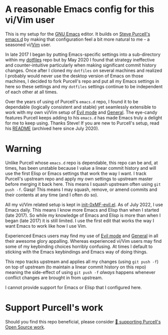 # A reasonable Emacs config for this vi/Vim user

This is my setup for the [GNU Emacs](https://www.gnu.org/software/emacs/) editor.
It builds on [Steve Purcell's emacs.d](https://github.com/purcell/emacs.d) by making that configuration feel a bit more natural to me - a seasoned vi/[Vim](https://www.vim.org) user.

In late 2017 I began by putting Emacs-specific settings into a sub-directory within my [dotfiles](https://github.com/0xMF/dotfiles) repo but by May 2020 I found that strategy ineffective and counter-intuitive particularly when making significant commit history changes.
Once after I cloned my `dotfiles` on several machines and realized I probably would never use the desktop version of Emacs on those machines, I decided to fork Purcell's repo and put all my Emacs settings in here so these settings and my `dotfiles` settings continue to be independent of each other at all times.

Over the years of using of Purcell's `emacs.d` repo, I found it to be dependable (logically consistent and stable) yet seamlessly extensible to work with my own vi/Vim setup of [Evil mode](https://github.com/emacs-evil/evil) and [General](https://github.com/noctuid/general.el).
The eye-candy features Purcell keeps adding to his `emacs.d` has made Emacs truly a delight for me to keep using.
Thanks Steve!
If you are new to Purcell's setup, read his [README](README_Purcell.md) (archived here since July 2020).

# Warning

Unlike Purcell whose `emacs.d` repo is dependable, this repo can be and, at times, has been unstable because I value a linear commit history and will use the first Elisp or Emacs settings that work the way I want.
I track Purcell's upstream repo and apply my own settings to upstream master before merging it back here.
This means I squash upstream often using `git push -f`.
Gasp!
This means I may squash, remove, or amend commits and their contents at any time (and I often do so).

All my vi/Vim related setup is kept in [init-0xMF-evil.el](lisp/init-0xMF-evil.el).
As of July 2022, I use Emacs daily.
This means I know more Emacs and Elisp than when I started (late 2017).
So while my knowledge of Emacs and Elisp is more than when I began (late 2017) it is still limited.
I use the first edit that works the way I want Emacs to work like how I use Vim.

Experienced Emacs users may find my use of [Evil mode](https://github.com/emacs-evil/evil) and [General](https://github.com/noctuid/general.el) in all their awesome glory appalling.
Whereas experienced vi/Vim users may find some of my keybinding choices horribly confusing.
At times I default to sticking with the Emacs keybindings and Emacs way of doing things.

This repo tracks upstream and applies all my changes (using `git push -f`) on top of upstream (to maintain a linear commit history on this repo) meaning the side-effect of using `git push -f` *always* happens whenever conflict changes are brought in from upstream.

I cannot provide support for Emacs or Elisp that I configured here.

# Support Purcell's work

Should you find this repo beneficial, please consider [💝 supporting Purcell's Open Source work](https://www.patreon.com/sanityinc).
